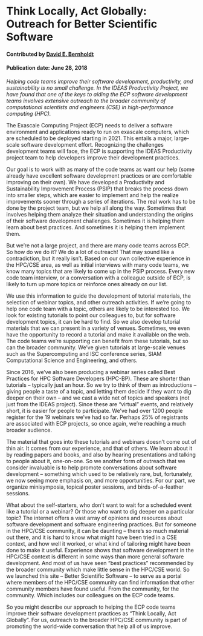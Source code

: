 # Think Locally, Act Globally: Outreach for Better Scientific Software

#### Contributed by [David E. Bernholdt](https://github.com/maherou "David E. Bernholdt GitHub Profile")

#### Publication date: June 28, 2018

<em> Helping code teams improve their software development, productivity, and sustainability is no small challenge. In the IDEAS Productivity Project, we have found that one of the keys to aiding the ECP software development teams involves extensive outreach to the broader community of computational scientists and engineers (CSE) in high-performance computing (HPC). </em>

The Exascale Computing Project (ECP) needs to deliver a software environment and applications ready to run on exascale computers, which are scheduled to be deployed starting in 2021. This entails a major, large-scale software development effort. Recognizing the challenges development teams will face, the ECP is supporting the IDEAS Productivity project team to help developers improve their development practices.

Our goal is to work with as many of the code teams as want our help (some already have excellent software development practices or are comfortable improving on their own). We have developed a Productivity and Sustainability Improvement Process (PSIP) that breaks the process down into smaller steps, which are easier to implement and help the realize improvements sooner through a series of iterations. The real work has to be done by the project team, but we help all along the way. Sometimes that involves helping them analyze their situation and understanding the origins of their software development challenges. Sometimes it is helping them learn about best practices. And sometimes it is helping them implement them.

But we’re not a large project, and there are many code teams across ECP. So how do we do it? We do a lot of outreach! That may sound like a contradiction, but it really isn’t. Based on our own collective experience in the HPC/CSE area, as well as initial interviews with many code teams, we know many topics that are likely to come up in the PSIP process. Every new code team interview, or a conversation with a colleague outside of ECP, is likely to turn up more topics or reinforce ones already on our list. 

We use this information to guide the development of tutorial materials, the selection of webinar topics, and other outreach activities. If we’re going to help one code team with a topic, others are likely to be interested too. We look for existing tutorials to point our colleagues to, but for software development topics, it can be hard to find. So we also develop tutorial materials that we can present in a variety of venues. Sometimes, we even have the opportunity to record a tutorial and make it available on the web. The code teams we’re supporting can benefit from these tutorials, but so can the broader community. We’ve given tutorials at large-scale venues such as the Supercomputing and ISC conference series, SIAM Computational Science and Engineering, and others.

Since 2016, we’ve also been producing a webinar series called Best Practices for HPC Software Developers (HPC-BP). These are shorter than tutorials – typically just an hour. So we try to think of them as introductions – giving people a taste of a topic, and letting them decide if they want to dig deeper on their own – and we cast a wide net of topics and speakers (not just from the IDEAS project). Since these are “virtual” events, and relatively short, it is easier for people to participate. We’ve had over 1200 people register for the 19 webinars we’ve had so far. Perhaps 25% of registrants are associated with ECP projects, so once again, we’re reaching a much broader audience.

The material that goes into these tutorials and webinars doesn’t come out of thin air. It comes from our experience, and that of others. We learn about it by reading papers and books, and also by hearing presentations and talking to people about it, one-on-one. So we another form of outreach that we consider invaluable is to help promote conversations about software development – something which used to be relatively rare, but, fortunately, we now seeing more emphasis on, and more opportunities. For our part, we organize minisymposia, topical poster sessions, and birds-of-a-feather sessions.

What about the self-starters, who don’t want to wait for a scheduled event like a tutorial or a webinar? Or those who want to dig deeper on a particular topic? The internet offers a vast array of opinions and resources about software development and software engineering practices. But for someone in the HPC/CSE community, it can be daunting – there’s so much material out there, and it is hard to know what might have been tried in a CSE context, and how well it worked, or what kind of tailoring might have been done to make it useful. Experience shows that software development in the HPC/CSE context is different in some ways than more general software development. And most of us have seen “best practices” recommended by the broader community which make little sense in the HPC/CSE world. So we launched this site – Better Scientific Software – to serve as a portal where members of the HPC/CSE community can find information that other community members have found useful. From the community, for the community. Which includes our colleagues on the ECP code teams.

So you might describe our approach to helping the ECP code teams improve their software development practices as “Think Locally, Act Globally”. For us, outreach to the broader HPC/CSE community is part of promoting the world-wide conversation that help all of us improve.

<!---
Publish: preview
RSS update: 2018-06-28
Categories: skills
Topics: Personal productivity and sustainability
Tags: bssw-blog-article
Level: 2
Prerequisites: defaults
Aggregate: none
--->
